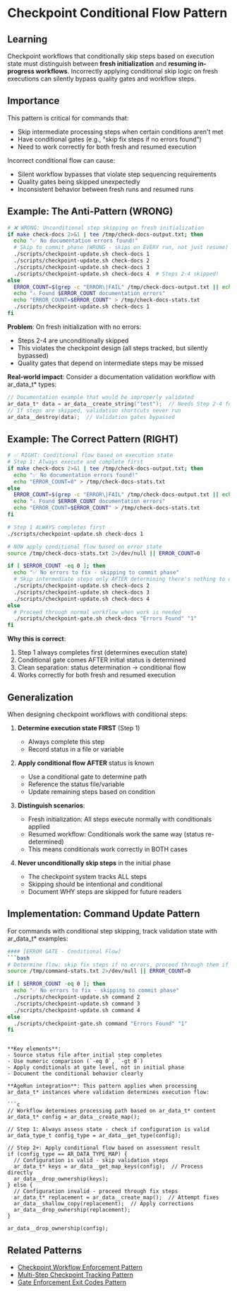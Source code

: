 # Checkpoint Conditional Flow Pattern

## Learning

Checkpoint workflows that conditionally skip steps based on execution state must distinguish between **fresh initialization** and **resuming in-progress workflows**. Incorrectly applying conditional skip logic on fresh executions can silently bypass quality gates and workflow steps.

## Importance

This pattern is critical for commands that:
- Skip intermediate processing steps when certain conditions aren't met
- Have conditional gates (e.g., "skip fix steps if no errors found")
- Need to work correctly for both fresh and resumed execution

Incorrect conditional flow can cause:
- Silent workflow bypasses that violate step sequencing requirements
- Quality gates being skipped unexpectedly
- Inconsistent behavior between fresh runs and resumed runs

## Example: The Anti-Pattern (WRONG)

```bash
# ❌ WRONG: Unconditional step skipping on fresh initialization
if make check-docs 2>&1 | tee /tmp/check-docs-output.txt; then
  echo "✅ No documentation errors found!"
  # Skip to commit phase (WRONG - skips on EVERY run, not just resume)
  ./scripts/checkpoint-update.sh check-docs 1
  ./scripts/checkpoint-update.sh check-docs 2
  ./scripts/checkpoint-update.sh check-docs 3
  ./scripts/checkpoint-update.sh check-docs 4  # Steps 2-4 skipped!
else
  ERROR_COUNT=$(grep -c "ERROR\|FAIL" /tmp/check-docs-output.txt || echo "0")
  echo "⚠️ Found $ERROR_COUNT documentation errors"
  echo "ERROR_COUNT=$ERROR_COUNT" > /tmp/check-docs-stats.txt
  ./scripts/checkpoint-update.sh check-docs 1
fi
```

**Problem**: On fresh initialization with no errors:
- Steps 2-4 are unconditionally skipped
- This violates the checkpoint design (all steps tracked, but silently bypassed)
- Quality gates that depend on intermediate steps may be missed

**Real-world impact**: Consider a documentation validation workflow with ar_data_t* types:
```c
// Documentation example that would be improperly validated
ar_data_t* data = ar_data__create_string("test");  // Needs Step 2-4 for validation
// If steps are skipped, validation shortcuts never run
ar_data__destroy(data);  // Validation gates bypassed
```

## Example: The Correct Pattern (RIGHT)

```bash
# ✅ RIGHT: Conditional flow based on execution state
# Step 1: Always execute and complete first
if make check-docs 2>&1 | tee /tmp/check-docs-output.txt; then
  echo "✅ No documentation errors found!"
  echo "ERROR_COUNT=0" > /tmp/check-docs-stats.txt
else
  ERROR_COUNT=$(grep -c "ERROR\|FAIL" /tmp/check-docs-output.txt || echo "0")
  echo "⚠️ Found $ERROR_COUNT documentation errors"
  echo "ERROR_COUNT=$ERROR_COUNT" > /tmp/check-docs-stats.txt
fi

# Step 1 ALWAYS completes first
./scripts/checkpoint-update.sh check-docs 1

# NOW apply conditional flow based on error state
source /tmp/check-docs-stats.txt 2>/dev/null || ERROR_COUNT=0

if [ $ERROR_COUNT -eq 0 ]; then
  echo "✅ No errors to fix - skipping to commit phase"
  # Skip intermediate steps only AFTER determining there's nothing to do
  ./scripts/checkpoint-update.sh check-docs 2
  ./scripts/checkpoint-update.sh check-docs 3
  ./scripts/checkpoint-update.sh check-docs 4
else
  # Proceed through normal workflow when work is needed
  ./scripts/checkpoint-gate.sh check-docs "Errors Found" "1"
fi
```

**Why this is correct**:
1. Step 1 always completes first (determines execution state)
2. Conditional gate comes AFTER initial status is determined
3. Clean separation: status determination → conditional flow
4. Works correctly for both fresh and resumed execution

## Generalization

When designing checkpoint workflows with conditional steps:

1. **Determine execution state FIRST** (Step 1)
   - Always complete this step
   - Record status in a file or variable

2. **Apply conditional flow AFTER** status is known
   - Use a conditional gate to determine path
   - Reference the status file/variable
   - Update remaining steps based on condition

3. **Distinguish scenarios**:
   - Fresh initialization: All steps execute normally with conditionals applied
   - Resumed workflow: Conditionals work the same way (status re-determined)
   - This means conditionals work correctly in BOTH cases

4. **Never unconditionally skip steps** in the initial phase
   - The checkpoint system tracks ALL steps
   - Skipping should be intentional and conditional
   - Document WHY steps are skipped for future readers

## Implementation: Command Update Pattern

For commands with conditional step skipping, track validation state with ar_data_t* examples:

```bash
#### [ERROR GATE - Conditional Flow]
```bash
# Determine flow: skip fix steps if no errors, proceed through them if errors found
source /tmp/command-stats.txt 2>/dev/null || ERROR_COUNT=0

if [ $ERROR_COUNT -eq 0 ]; then
  echo "✅ No errors to fix - skipping to commit phase"
  ./scripts/checkpoint-update.sh command 2
  ./scripts/checkpoint-update.sh command 3
  ./scripts/checkpoint-update.sh command 4
else
  ./scripts/checkpoint-gate.sh command "Errors Found" "1"
fi
```
```

**Key elements**:
- Source status file after initial step completes
- Use numeric comparison (`-eq 0`, `-gt 0`)
- Apply conditionals at gate level, not in initial phase
- Document the conditional behavior clearly

**AgeRun integration**: This pattern applies when processing ar_data_t* instances where validation determines execution flow:

```c
// Workflow determines processing path based on ar_data_t* content
ar_data_t* config = ar_data__create_map();

// Step 1: Always assess state - check if configuration is valid
ar_data_type_t config_type = ar_data__get_type(config);

// Step 2+: Apply conditional flow based on assessment result
if (config_type == AR_DATA_TYPE_MAP) {
  // Configuration is valid - skip validation steps
  ar_data_t* keys = ar_data__get_map_keys(config);  // Process directly
  ar_data__drop_ownership(keys);
} else {
  // Configuration invalid - proceed through fix steps
  ar_data_t* replacement = ar_data__create_map();  // Attempt fixes
  ar_data__shallow_copy(replacement);  // Apply corrections
  ar_data__drop_ownership(replacement);
}

ar_data__drop_ownership(config);
```

## Related Patterns

- [Checkpoint Workflow Enforcement Pattern](checkpoint-workflow-enforcement-pattern.md)
- [Multi-Step Checkpoint Tracking Pattern](multi-step-checkpoint-tracking-pattern.md)
- [Gate Enforcement Exit Codes Pattern](gate-enforcement-exit-codes-pattern.md)
